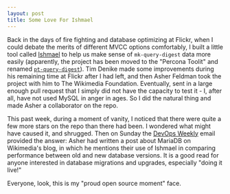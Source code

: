 ```yaml
---
layout: post
title: Some Love For Ishmael
---
```


Back in the days of fire fighting and database optimizing at Flickr, when I
could debate the merits of different MVCC options comfortably, I built a little
tool called [Ishmael](https://github.com/mihasya/ishmael) to help us make sense
of `mk-query-digest` data more easily (apparently, the project has been moved to
the "Percona Toolit" and renamed
[`pt-query-digest`](http://www.percona.com/doc/percona-toolkit/2.2/pt-query-digest.html)).
Tim Denike made some improvements during his remaining time at Flickr after I
had left, and then Asher Feldman took the project with him to The Wikimedia
Foundation. Eventually, sent in a large enough pull request that I simply did
not have the capacity to test it - I, after all, have not used MySQL in anger in
ages. So I did the natural thing and made Asher a collaborator on the repo.

This past week, during a moment of vanity, I noticed that there were quite a few
more stars on the repo than there had been. I wondered what might have caused
it, and shrugged. Then on Sunday the [DevOps Weekly](http://devopsweekly.com/)
email provided the answer: Asher had written a post about MariaDB on Wikimedia's
blog, in which he mentions their use of Ishmael in comparing performance between
old and new database versions. It is a good read for anyone interested in
database migrations and upgrades, especially "doing it live!"

Everyone, look, this is my "proud open source moment" face.
